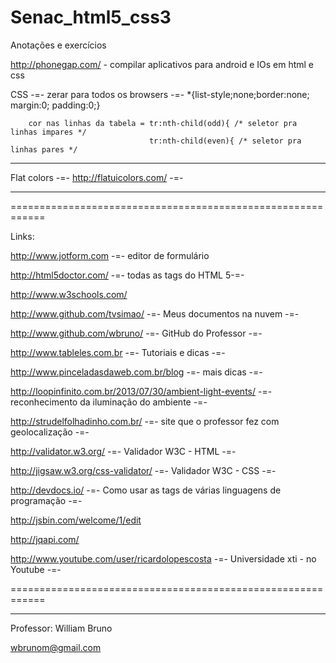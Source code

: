 Senac_html5_css3
================

Anotações e exercícios

http://phonegap.com/ - compilar aplicativos para android e IOs em html e css


CSS -=- zerar para todos os browsers -=- *{list-style;none;border:none; margin:0; padding:0;}
        
        cor nas linhas da tabela = tr:nth-child(odd){ /* seletor pra linhas impares */
                                   tr:nth-child(even){ /* seletor pra linhas pares */





_________
Flat colors -=- http://flatuicolors.com/ -=-
__________
============================================================

Links:

http://www.jotform.com -=- editor de formulário

http://html5doctor.com/ -=- todas as tags do HTML 5-=-

http://www.w3schools.com/

http://www.github.com/tvsimao/ -=- Meus documentos na nuvem -=-

http://www.github.com/wbruno/ -=- GitHub do Professor -=-

http://www.tableles.com.br  -=- Tutoriais e dicas -=- 

http://www.pinceladasdaweb.com.br/blog   -=- mais dicas -=-

http://loopinfinito.com.br/2013/07/30/ambient-light-events/  -=- reconhecimento da iluminação do ambiente -=-

http://strudelfolhadinho.com.br/  -=- site que o professor fez com geolocalização -=-

http://validator.w3.org/  -=- Validador W3C - HTML -=-

http://jigsaw.w3.org/css-validator/  -=- Validador W3C - CSS -=-


http://devdocs.io/ -=- Como usar as tags de várias linguagens de programação -=-

http://jsbin.com/welcome/1/edit

http://jqapi.com/

http://www.youtube.com/user/ricardolopescosta  -=- Universidade xti - no Youtube -=-

============================================================
________

Professor:
William Bruno

wbrunom@gmail.com




